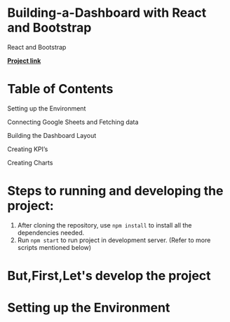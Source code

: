# Building-a-Dashboard with React and Bootstrap
React and Bootstrap

[**Project link**](https://www.dennismburu.tech/)
# Table of Contents

Setting up the Environment

Connecting Google Sheets and Fetching data

Building the Dashboard Layout

Creating KPI’s

Creating Charts

# **Steps to running and developing the project**:
1. After cloning the repository, use `npm install` to install all the dependencies needed.
2. Run `npm start` to run project in development server. (Refer to more scripts mentioned below)

# But,First,Let's develop the project
# Setting up the Environment
